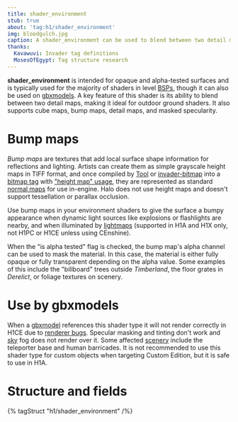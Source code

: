 ```yaml
---
title: shader_environment
stub: true
about: 'tag:h1/shader_environment'
img: bloodgulch.jpg
caption: A shader_environment can be used to blend between two detail maps.
thanks:
  Kavawuvi: Invader tag definitions
  MosesOfEgypt: Tag structure research
---
```

**shader_environment** is intended for opaque and alpha-tested surfaces and is typically used for the majority of shaders in level [BSPs](~scenario_structure_bsp), though it can also be used on [gbxmodels](~gbxmodel). A key feature of this shader is its ability to blend between two detail maps, making it ideal for outdoor ground shaders. It also supports cube maps, bump maps, detail maps, and masked specularity.

# Bump maps
_Bump maps_ are textures that add local surface shape information for reflections and lighting. Artists can create them as simple grayscale height maps in TIFF format, and once compiled by [Tool](~h1a-tool) or [invader-bitmap](~) into a [bitmap tag](~bitmap) with ["height map" usage](~bitmap#tag-field-usage-height-map), they are represented as standard [normal maps][normals] for use in-engine. Halo does not use height maps and doesn't support tessellation or parallax occlusion.

Use bump maps in your environment shaders to give the surface a bumpy appearance when dynamic light sources like explosions or flashlights are nearby, and when illuminated by [lightmaps](~) (supported in H1A and H1X only, not H1PC or H1CE unless using CEnshine).

When the "is alpha tested" flag is checked, the bump map's alpha channel can be used to mask the material. In this case, the material is either fully opaque or fully transparent depending on the alpha value. Some examples of this include the "billboard" trees outside _Timberland_, the floor grates in _Derelict_, or foliage textures on scenery.

# Use by gbxmodels
When a [gbxmodel](~) references this shader type it will not render correctly in H1CE due to [renderer bugs](~renderer#gearbox-regressions). Specular masking and tinting don't work and [sky](~) fog does not render over it. Some affected [scenery](~) include the teleporter base and human barricades. It is not recommended to use this shader type for custom objects when targeting Custom Edition, but it is safe to use in H1A.

[normals]: https://en.wikipedia.org/wiki/Normal_mapping

# Structure and fields

{% tagStruct "h1/shader_environment" /%}
